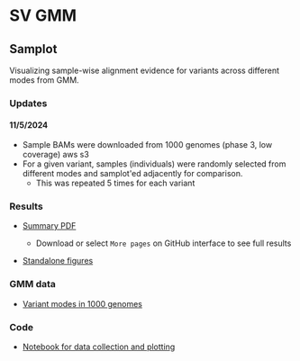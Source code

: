 # SV GMM

## Samplot

Visualizing sample-wise alignment evidence for variants across different modes from GMM.

### Updates

#### 11/5/2024

- Sample BAMs were downloaded from 1000 genomes (phase 3, low coverage) aws s3 
- For a given variant, samples (individuals) were randomly selected from different modes and samplot'ed adjacently for comparison.
    - This was repeated 5 times for each variant

### Results

- [Summary PDF](summary.pdf)
    - Download or select `More pages` on GitHub interface to see full results 

- [Standalone figures](fig)

### GMM data

- [Variant modes in 1000 genomes](https://docs.google.com/spreadsheets/d/1klhSv6MtDizEIdVmCpj_MVYo6-WX41xfvY3Nto_tLz8/edit?usp=sharing)

### Code

- [Notebook for data collection and plotting](python/samplot.ipynb)
